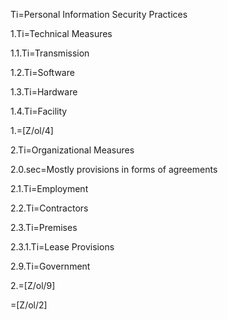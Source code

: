 Ti=Personal Information Security Practices

1.Ti=Technical Measures

1.1.Ti=Transmission

 1.2.Ti=Software

1.3.Ti=Hardware

1.4.Ti=Facility

1.=[Z/ol/4]

2.Ti=Organizational Measures

2.0.sec=Mostly provisions in forms of agreements 

2.1.Ti=Employment

2.2.Ti=Contractors

2.3.Ti=Premises

2.3.1.Ti=Lease Provisions

2.9.Ti=Government

2.=[Z/ol/9]

=[Z/ol/2]